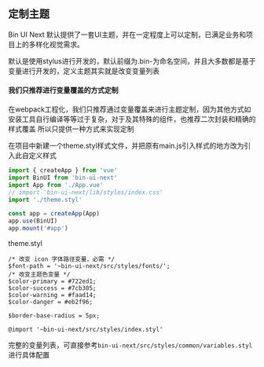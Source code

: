 ## 定制主题

Bin UI Next 默认提供了一套UI主题，并在一定程度上可以定制，已满足业务和项目上的多样化视觉需求。

默认是使用stylus进行开发的，默认前缀为.bin-为命名空间，并且大多数都是基于变量进行开发的，定义主题其实就是改变变量列表

#### 我们只推荐进行变量覆盖的方式定制

在webpack工程化，我们只推荐通过变量覆盖来进行主题定制，因为其他方式如安装工具自行编译等等过于复杂，对于及其特殊的组件，也推荐二次封装和精确的样式覆盖
所以只提供一种方式来实现定制

在项目中新建一个theme.styl样式文件，并把原有main.js引入样式的地方改为引入此自定义样式

```javascript
import { createApp } from 'vue'
import BinUI from 'bin-ui-next'
import App from './App.vue'
// import 'bin-ui-next/lib/styles/index.css'
import './theme.styl'

const app = createApp(App)
app.use(BinUI)
app.mount('#app')
```

theme.styl

```stylus
/* 改变 icon 字体路径变量，必需 */
$font-path = '~bin-ui-next/src/styles/fonts/';
/* 改变主题色变量 */
$color-primary = #722ed1;
$color-success = #7cb305;
$color-warning = #faad14;
$color-danger = #eb2f96;

$border-base-radius = 5px;

@import '~bin-ui-next/src/styles/index.styl'
```

完整的变量列表，可直接参考`bin-ui-next/src/styles/common/variables.styl`进行具体配置
